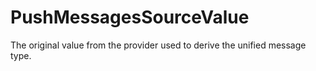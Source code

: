 # PushMessagesSourceValue

The original value from the provider used to derive the unified message type.


